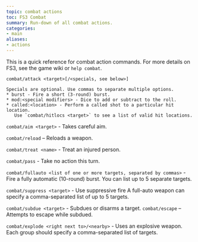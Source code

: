 ```yaml
---
topic: combat actions
toc: FS3 Combat
summary: Run-down of all combat actions.
categories:
- main
aliases:
- actions
---
```

This is a quick reference for combat action commands.  For more details on FS3, see the game wiki or `help combat`.

`combat/attack <target>[/<specials, see below>]`

    Specials are optional. Use commas to separate multiple options.
    * burst - Fire a short (3-round) burst. 
    * mod:<special modifiers> - Dice to add or subtract to the roll.
    * called:<location> - Perform a called shot to a particular hit location. 
       Use `combat/hitlocs <target>` to see a list of valid hit locations. 
    
`combat/aim <target>` - Takes careful aim.

`combat/reload` – Reloads a weapon.

`combat/treat <name>` - Treat an injured person.

`combat/pass` - Take no action this turn.

`combat/fullauto <list of one or more targets, separated by commas>` - Fire a 
   fully automatic (10-round) burst.  You can list up to 5 separate targets.
   
`combat/suppress <target>` - Use suppressive fire
    A full-auto weapon can specify a comma-separated list of up to 5 targets.
    
`combat/subdue <target>` - Subdues or disarms a target. 
`combat/escape` – Attempts to escape while subdued.

`combat/explode <right next to>/<nearby>` - Uses an explosive weapon.
   Each group should specify a comma-separated list of targets.
